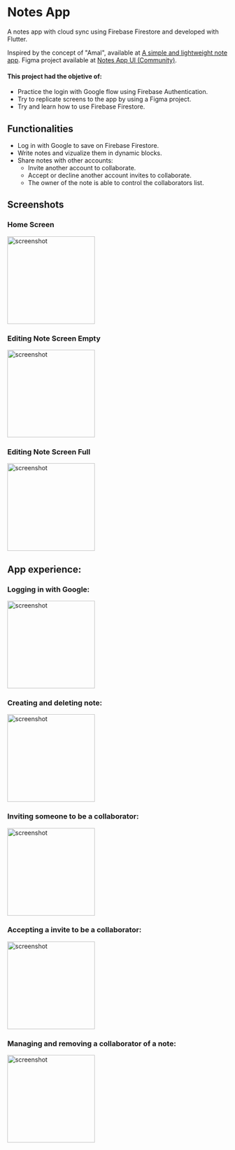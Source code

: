 # Notes App

A notes app with cloud sync using Firebase Firestore and developed with Flutter.

Inspired by the concept of "Amal", available at [A simple and lightweight note app](https://dribbble.com/shots/11875872-A-simple-and-lightweight-note-app). Figma project available at [Notes App UI (Community)](https://www.figma.com/design/nZX8djGpHUhSCAQCNOINYq/Notes-App-UI-(Community)?node-id=0-1&p=f&t=L1Rj1BiHBUkWAY7O-0).

#### This project had the objetive of:
- Practice the login with Google flow using Firebase Authentication.
- Try to replicate screens to the app by using a Figma project.
- Try and learn how to use Firebase Firestore.

## Functionalities
- Log in with Google to save on Firebase Firestore.
- Write notes and vizualize them in dynamic blocks.
- Share notes with other accounts:
    - Invite another account to collaborate.
    - Accept or decline another account invites to collaborate.
    - The owner of the note is able to control the collaborators list.

## Screenshots

### Home Screen
<img src="screenshots/home.png" alt="screenshot" width="200"/>

### Editing Note Screen Empty
<img src="screenshots/edit_empty.png" alt="screenshot" width="200"/>

### Editing Note Screen Full
<img src="screenshots/edit_full.png" alt="screenshot" width="200"/>

## App experience:

### Logging in with Google:
<img src="screenshots/loginginwithgoogle.gif" alt="screenshot" width="200"/>

### Creating and deleting note:
<img src="screenshots/creatinganddeletingnote.gif" alt="screenshot" width="200"/>

### Inviting someone to be a collaborator:
<img src="screenshots/invitetocollaborate.gif" alt="screenshot" width="200"/>

### Accepting a invite to be a collaborator:
<img src="screenshots/acceptinginvitetocollaborate.gif" alt="screenshot" width="200"/>

### Managing and removing a collaborator of a note:
<img src="screenshots/managingandremovingcollaborator.gif" alt="screenshot" width="200"/>